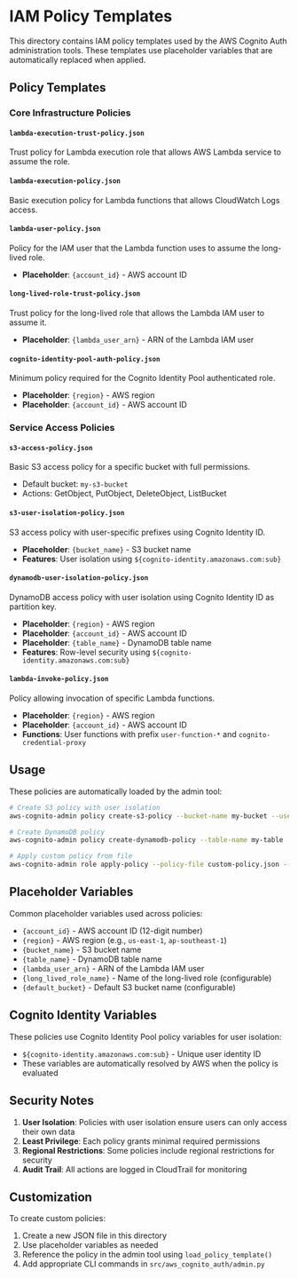 # IAM Policy Templates

This directory contains IAM policy templates used by the AWS Cognito Auth administration tools. These templates use placeholder variables that are automatically replaced when applied.

## Policy Templates

### Core Infrastructure Policies

#### `lambda-execution-trust-policy.json`
Trust policy for Lambda execution role that allows AWS Lambda service to assume the role.

#### `lambda-execution-policy.json`
Basic execution policy for Lambda functions that allows CloudWatch Logs access.

#### `lambda-user-policy.json`
Policy for the IAM user that the Lambda function uses to assume the long-lived role.
- **Placeholder**: `{account_id}` - AWS account ID

#### `long-lived-role-trust-policy.json`
Trust policy for the long-lived role that allows the Lambda IAM user to assume it.
- **Placeholder**: `{lambda_user_arn}` - ARN of the Lambda IAM user

#### `cognito-identity-pool-auth-policy.json`
Minimum policy required for the Cognito Identity Pool authenticated role.
- **Placeholder**: `{region}` - AWS region
- **Placeholder**: `{account_id}` - AWS account ID

### Service Access Policies

#### `s3-access-policy.json`
Basic S3 access policy for a specific bucket with full permissions.
- Default bucket: `my-s3-bucket`
- Actions: GetObject, PutObject, DeleteObject, ListBucket

#### `s3-user-isolation-policy.json`
S3 access policy with user-specific prefixes using Cognito Identity ID.
- **Placeholder**: `{bucket_name}` - S3 bucket name
- **Features**: User isolation using `${cognito-identity.amazonaws.com:sub}`

#### `dynamodb-user-isolation-policy.json`
DynamoDB access policy with user isolation using Cognito Identity ID as partition key.
- **Placeholder**: `{region}` - AWS region
- **Placeholder**: `{account_id}` - AWS account ID
- **Placeholder**: `{table_name}` - DynamoDB table name
- **Features**: Row-level security using `${cognito-identity.amazonaws.com:sub}`

#### `lambda-invoke-policy.json`
Policy allowing invocation of specific Lambda functions.
- **Placeholder**: `{region}` - AWS region
- **Placeholder**: `{account_id}` - AWS account ID
- **Functions**: User functions with prefix `user-function-*` and `cognito-credential-proxy`

## Usage

These policies are automatically loaded by the admin tool:

```bash
# Create S3 policy with user isolation
aws-cognito-admin policy create-s3-policy --bucket-name my-bucket --user-specific

# Create DynamoDB policy
aws-cognito-admin policy create-dynamodb-policy --table-name my-table

# Apply custom policy from file
aws-cognito-admin role apply-policy --policy-file custom-policy.json --policy-name CustomPolicy
```

## Placeholder Variables

Common placeholder variables used across policies:

- `{account_id}` - AWS account ID (12-digit number)
- `{region}` - AWS region (e.g., `us-east-1`, `ap-southeast-1`)
- `{bucket_name}` - S3 bucket name
- `{table_name}` - DynamoDB table name
- `{lambda_user_arn}` - ARN of the Lambda IAM user
- `{long_lived_role_name}` - Name of the long-lived role (configurable)
- `{default_bucket}` - Default S3 bucket name (configurable)

## Cognito Identity Variables

These policies use Cognito Identity Pool policy variables for user isolation:

- `${cognito-identity.amazonaws.com:sub}` - Unique user identity ID
- These variables are automatically resolved by AWS when the policy is evaluated

## Security Notes

1. **User Isolation**: Policies with user isolation ensure users can only access their own data
2. **Least Privilege**: Each policy grants minimal required permissions
3. **Regional Restrictions**: Some policies include regional restrictions for security
4. **Audit Trail**: All actions are logged in CloudTrail for monitoring

## Customization

To create custom policies:

1. Create a new JSON file in this directory
2. Use placeholder variables as needed
3. Reference the policy in the admin tool using `load_policy_template()`
4. Add appropriate CLI commands in `src/aws_cognito_auth/admin.py`

